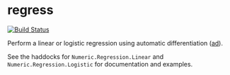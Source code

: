 regress
=======

[![Build Status](https://secure.travis-ci.org/alpmestan/regress.png?branch=master)](http://travis-ci.org/alpmestan/regress)

Perform a linear or logistic regression using automatic differentiation ([ad](http://hackage.haskell.org/package/ad)).

See the haddocks for `Numeric.Regression.Linear` and `Numeric.Regression.Logistic` for documentation and examples.
